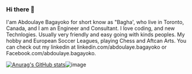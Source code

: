 ### Hi there 👋

I'am Abdoulaye Bagayoko for short know as "Bagha', who live in Toronto, Canada, and I am an Engineer and Consultant. I love coding, and new Technlogies.
Usually very friendly and easy going with kinds peoples. My hobby and European Soccer Leagues, playing Chess and Aftcan Arts. You can check out my linkedin at linkedin.com/abdoulaye.bagayoko or Facebook.com/abdoulaye.bagayoko.

[![Anurag's GitHub stats](https://github-readme-stats.vercel.app/api?username=Baga-Tim)](https://github.com/anuraghazra/github-readme-stats)![image](https://github.com/Baga-Tim/Baga-Tim/assets/155672513/ea707d17-d1ea-4190-b462-1659f74208b0)
